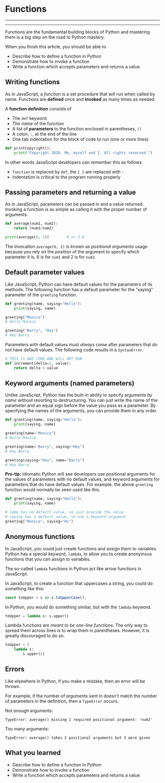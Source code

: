 # Functions
________________________________________________________________________________
<!-- @import "[TOC]" {cmd="toc" depthFrom=2 depthTo=6 orderedList=false} -->
________________________________________________________________________________

Functions are the fundamental building blocks of Python and mastering them is a
big step on the road to Python mastery.

When you finish this article, you should be able to
- Describe how to define a function in Python
- Demonstrate how to invoke a function
- Write a function which accepts parameters and returns a value

## Writing functions

As in JavaScript, a *function* is a set procedure that will run when called
by name. Functions are **defined** once and **invoked** as many times as needed.

A **function definition** consists of
- The `def` keyword
- The *name* of the function
- A list of **parameters** to the function enclosed in parentheses, `()`
- A colon, `:`,  at the end of the line
- One tab indentation for the block of code to run (one or more lines)

```python
def printCopyright():
    print("Copyright 2020. Me, myself and I. All rights reserved.")
```

In other words JavaScript developers can remember this as follows:
- `function` is replaced by `def`, the `{ }` are replaced with `:`
- indentation is critical to the program running properly

## Passing parameters and returning a value

As in JavaScript, parameters can be passed in and a value returned. Invoking
a function is as simple as calling it with the proper number of arguments.

```python
def average(num1, num2):
    return (num1/num2)

print(average(6, 2))        # => 3.0
```

The invocation `average(6, 2)` is known as _positional arguments_ usage because
you rely on the position of the argument to specify which parameter it is, 6 is
for `num1` and 2 is for `num2`.

## Default parameter values

Like JavaScript, Python can have default values for the parameters of its
methods. The following function has a default parameter for the "saying"
parameter of the `greeting` function.

```python
def greeting(name, saying="Hello"):
    print(saying, name)

greeting("Monica")
# Hello Monica

greeting("Barry", "Hey")
# Hey Barry
```

Parameters with default values must _always_ come after parameters that do not
have default values. The following code results in a `SyntaxError`.

```python
# THIS IS BAD CODE AND WILL NOT RUN
def increment(delta=1, value):
    return delta + value
```

## Keyword arguments (named parameters)

Unlike JavaScript, Python has the built-in ability to specify arguments _by
name_ without resorting to destructuring. You can just write the name of the
parameter and an equal sign before the value you pass as a parameter. By
specifying the names of the arguments, you can provide them in any order.

```python
def greeting(name, saying="Hello"):
    print(saying, name)

greeting(name="Monica")
# Hello Monica

greeting(name="Barry", saying="Hey")
# Hey Barry

greeting(saying="Hey", name="Barry")
# Hey Barry
```

**Pro-tip:** Idiomatic Python will see developers use positional arguments for
the values of parameters with no default values, and keyword arguments for
parameters that do have default values. For example, the above `greeting`
function would normally be seen used like this.

```python
def greeting(name, saying="Hello"):
    print(saying, name)

# name has no default value, so just provide the value
# saying has a default value, so use a keyword argument
greeting("Monica", saying="Hi")
```

## Anonymous functions

In JavaScript, you could just create functions and assign them to variables.
Python has a special keyword, `lambda`, to allow you to create anonymous
functions that you can assign to variables.

The so-called `lambda` functions in Python act like arrow functions in
JavaScript.

In JavaScript, to create a function that uppercases a string, you could do
something like this:

```js
const toUpper = s => s.toUpperCase();
```

In Python, you would do something similar, but with the `lambda` keyword.

```python
toUpper = lambda s: s.upper()
```

Lambda functions are _meant to be one-line functions_. The only way to spread
them across lines is to wrap them in parentheses. However, it is greatly
discouraged to do so.

```python
toUpper = (
    lambda s:
        s.upper())
```

## Errors

Like elsewhere in Python, if you make a mistake, then an error will be thrown.

For example, if the number of arguments sent in doesn't match the number of
parameters in the definition, then a `TypeError` occurs.

Not enough arguments:
```plaintext
TypeError: average() missing 1 required positional argument: 'num2'
```

Too many arguments:
```plaintext
TypeError: average() takes 2 positional arguments but 3 were given
```

## What you learned

- Describe how to define a function in Python
- Demonstrate how to invoke a function
- Write a function which accepts parameters and returns a value
